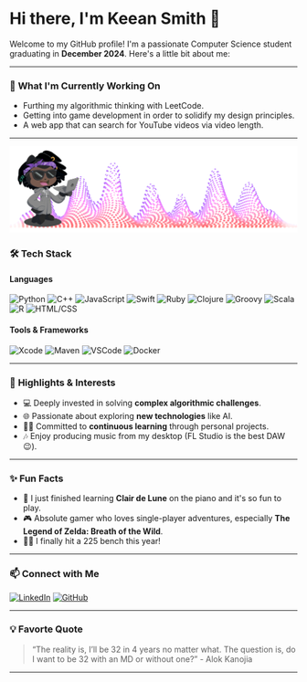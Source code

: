 # Hi there, I'm Keean Smith 👋

Welcome to my GitHub profile! I'm a passionate Computer Science student graduating in **December 2024**. Here's a little bit about me:

---

### 🔭 **What I'm Currently Working On**
- Furthing my algorithmic thinking with LeetCode.
- Getting into game development in order to solidify my design principles.
- A web app that can search for YouTube videos via video length.

---

![Octocat](./yaes.png)

### 🛠️ **Tech Stack**

#### **Languages**
![Python](https://img.shields.io/badge/Python-%2314354C.svg?style=for-the-badge&logo=python&logoColor=white)
![C++](https://img.shields.io/badge/C++-%2300599C.svg?style=for-the-badge&logo=c%2B%2B&logoColor=white)
![JavaScript](https://img.shields.io/badge/JavaScript-%23F7DF1E.svg?style=for-the-badge&logo=javascript&logoColor=black)
![Swift](https://img.shields.io/badge/Swift-%23FA7343.svg?style=for-the-badge&logo=swift&logoColor=white)
![Ruby](https://img.shields.io/badge/Ruby-%23CC342D.svg?style=for-the-badge&logo=ruby&logoColor=white)
![Clojure](https://img.shields.io/badge/Clojure-%231A2C5B.svg?style=for-the-badge&logo=clojure&logoColor=white)
![Groovy](https://img.shields.io/badge/Groovy-%234296E3.svg?style=for-the-badge&logo=apachegroovy&logoColor=white)
![Scala](https://img.shields.io/badge/Scala-%23DC322F.svg?style=for-the-badge&logo=scala&logoColor=white)
![R](https://img.shields.io/badge/R-%23276DC3.svg?style=for-the-badge&logo=r&logoColor=white)
![HTML/CSS](https://img.shields.io/badge/HTML%2FCSS-%23E34F26.svg?style=for-the-badge&logo=html5&logoColor=white)

#### **Tools & Frameworks**
![Xcode](https://img.shields.io/badge/Xcode-%231575F9.svg?style=for-the-badge&logo=xcode&logoColor=white)
![Maven](https://img.shields.io/badge/Maven-%23C71A36.svg?style=for-the-badge&logo=apachemaven&logoColor=white)
![VSCode](https://img.shields.io/badge/VSCode-%23007ACC.svg?style=for-the-badge&logo=visualstudiocode&logoColor=white)
![Docker](https://img.shields.io/badge/Docker-%230db7ed.svg?style=for-the-badge&logo=docker&logoColor=white)

---

### 🌟 **Highlights & Interests**
- 💻 Deeply invested in solving **complex algorithmic challenges**.
- 🌐 Passionate about exploring **new technologies** like AI.
- 🧑‍🎓 Committed to **continuous learning** through personal projects.
- 🎶 Enjoy producing music from my desktop (FL Studio is the best DAW 😉).

---

### ✨ **Fun Facts**
- 🎹 I just finished learning **Clair de Lune** on the piano and it's so fun to play.
- 🎮 Absolute gamer who loves single-player adventures, especially **The Legend of Zelda: Breath of the Wild**.
- 🏋️‍♂️ I finally hit a 225 bench this year!

---

### 📫 **Connect with Me**

[![LinkedIn](https://img.shields.io/badge/LinkedIn-%230077B5.svg?style=for-the-badge&logo=linkedin&logoColor=white)]([https://www.linkedin.com/in/keeansmith/](https://www.linkedin.com/in/keeansmith827/))
[![GitHub](https://img.shields.io/badge/GitHub-%23181717.svg?style=for-the-badge&logo=github&logoColor=white)](https://github.com/SheildSheild)

---

### 💡 **Favorte Quote**
> “The reality is, I’ll be 32 in 4 years no matter what. The question is, do I want to be 32 with an MD or without one?”  - Alok Kanojia

---
